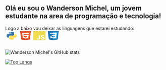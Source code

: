   Olá eu sou o Wanderson Michel, um jovem estudante na area de programação e tecnologia!
   --
  <div>
  Logo a baixo vou deixar as linguagens que estarei estudando:
     
  <div style="display: inline_block"> 
  <img align="center" alt="Rafa-Python" height="30" width="40" src="https://raw.githubusercontent.com/devicons/devicon/master/icons/python/python-original.svg">
  <img align="center" alt="Rafa-HTML" height="30" width="40" src="https://raw.githubusercontent.com/devicons/devicon/master/icons/html5/html5-original.svg">
  <img align="center" alt="Rafa-Js" height="30" width="40" src="https://raw.githubusercontent.com/devicons/devicon/master/icons/javascript/javascript-plain.svg">
  <img align="center" alt="Rafa-CSS" height="30" width="40" src="https://raw.githubusercontent.com/devicons/devicon/master/icons/css3/css3-original.svg">
  </div>
  
  ##
![Wanderson Michel's GitHub stats](https://github-readme-stats.vercel.app/api?username=WandersonMichell&show_icons=true&theme=dracula)

[![Top Langs](https://github-readme-stats.vercel.app/api/top-langs/?username=WandersonMichell)](https://github.com/WandersonMichell/github-readme-stats)

